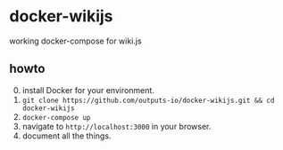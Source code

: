 # docker-wikijs
working docker-compose for wiki.js

## howto

0. install Docker for your environment.
1. `git clone https://github.com/outputs-io/docker-wikijs.git && cd docker-wikijs`
2. `docker-compose up`
3. navigate to `http://localhost:3000` in your browser.
4. document all the things.
